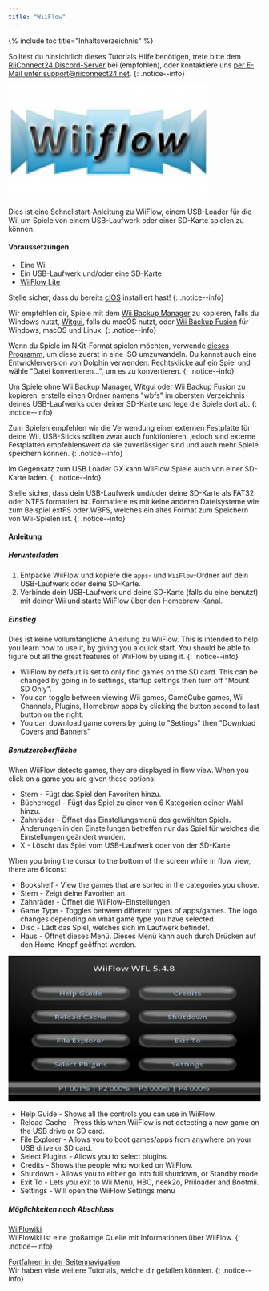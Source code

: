 ```yaml
---
title: "WiiFlow"
---
```


{% include toc title="Inhaltsverzeichnis" %}

Solltest du hinsichtlich dieses Tutorials Hilfe benötigen, trete bitte dem [RiiConnect24 Discord-Server](https://discord.gg/rc24) bei (empfohlen), oder kontaktiere uns [per E-Mail unter support@riiconnect24.net](mailto:support@riiconnect24.net).
{: .notice--info}

![WiiFlow](/images/wiiflowlogo.png)

Dies ist eine Schnellstart-Anleitung zu WiiFlow, einem USB-Loader für die Wii um Spiele von einem USB-Laufwerk oder einer SD-Karte spielen zu können.

#### Voraussetzungen

* Eine Wii
* Ein USB-Laufwerk und/oder eine SD-Karte
* [WiiFlow Lite](https://hbb1.oscwii.org/hbb/wiiflow/wiiflow.zip)

Stelle sicher, dass du bereits [cIOS](/cios) installiert hast!
{: .notice--info}

Wir empfehlen dir, Spiele mit dem [Wii Backup Manager](/wiibackupmanager) zu kopieren, falls du Windows nutzt, [Witgui](https://desairem.com/wordpress/category/witgui-download/), falls du macOS nutzt, oder [Wii Backup Fusion](https://github.com/larsenv/Wii-Backup-Fusion) für Windows, macOS und Linux.
{: .notice--info}

Wenn du Spiele im NKit-Format spielen möchten, verwende [dieses Programm](https://gbatemp.net/download/nkit.36157/), um diese zuerst in eine ISO umzuwandeln. Du kannst auch eine Entwicklerversion von Dolphin verwenden: Rechtsklicke auf ein Spiel und wähle "Datei konvertieren...", um es zu konvertieren.
{: .notice--info}

Um Spiele ohne Wii Backup Manager, Witgui oder Wii Backup Fusion zu kopieren, erstelle einen Ordner namens "wbfs" im obersten Verzeichnis deines USB-Laufwerks oder deiner SD-Karte und lege die Spiele dort ab.
{: .notice--info}

Zum Spielen empfehlen wir die Verwendung einer externen Festplatte für deine Wii. USB-Sticks sollten zwar auch funktionieren, jedoch sind externe Festplatten empfehlenswert da sie zuverlässiger sind und auch mehr Spiele speichern können.
{: .notice--info}

Im Gegensatz zum USB Loader GX kann WiiFlow Spiele auch von einer SD-Karte laden.
{: .notice--info}

Stelle sicher, dass dein USB-Laufwerk und/oder deine SD-Karte als FAT32 oder NTFS formatiert ist. Formatiere es mit keine anderen Dateisysteme wie zum Beispiel extFS oder WBFS, welches ein altes Format zum Speichern von Wii-Spielen ist.
{: .notice--info}

#### Anleitung

##### Herunterladen

1. Entpacke WiiFlow und kopiere die `apps`- und `WiiFlow`-Ordner auf dein USB-Laufwerk oder deine SD-Karte.
2. Verbinde dein USB-Laufwerk und deine SD-Karte (falls du eine benutzt) mit deiner Wii und starte WiiFlow über den Homebrew-Kanal.

##### Einstieg

Dies ist keine vollumfängliche Anleitung zu WiiFlow. This is intended to help you learn how to use it, by giving you a quick start. You should be able to figure out all the great features of WiiFlow by using it.
{: .notice--info}

* WiiFlow by default is set to only find games on the SD card. This can be changed by going in to settings, startup settings then turn off "Mount SD Only".
* You can toggle between viewing Wii games, GameCube games, Wii Channels, Plugins, Homebrew apps by clicking the button second to last button on the right.
* You can download game covers by going to "Settings" then "Download Covers and Banners"

##### Benutzeroberfläche

When WiiFlow detects games, they are displayed in flow view. When you click on a game you are given these options:

* Stern - Fügt das Spiel den Favoriten hinzu.
* Bücherregal - Fügt das Spiel zu einer von 6 Kategorien deiner Wahl hinzu.
* Zahnräder - Öffnet das Einstellungsmenü des gewählten Spiels. Änderungen in den Einstellungen betreffen nur das Spiel für welches die Einstellungen geändert wurden.
* X - Löscht das Spiel vom USB-Laufwerk oder von der SD-Karte

When you bring the cursor to the bottom of the screen while in flow view, there are 6 icons:

* Bookshelf - View the games that are sorted in the categories you chose.
* Stern - Zeigt deine Favoriten an.
* Zahnräder - Öffnet die WiiFlow-Einstellungen.
* Game Type - Toggles between different types of apps/games. The logo changes depending on what game type you have selected.
* Disc - Lädt das Spiel, welches sich im Laufwerk befindet.
* Haus - Öffnet dieses Menü. Dieses Menü kann auch durch Drücken auf den Home-Knopf geöffnet werden.

![WF_menu](images/WFmenu.png)

* Help Guide - Shows all the controls you can use in WiiFlow.
* Reload Cache - Press this when WiiFlow is not detecting a new game on the USB drive or SD card.
* File Explorer - Allows you to boot games/apps from anywhere on your USB drive or SD card.
* Select Plugins - Allows you to select plugins.
* Credits - Shows the people who worked on WiiFlow.
* Shutdown - Allows you to either go into full shutdown, or Standby mode.
* Exit To - Lets you exit to Wii Menu, HBC, neek2o, Priiloader and Bootmii.
* Settings - Will open the WiiFlow Settings menu

##### Möglichkeiten nach Abschluss

[WiiFlowiki](https://sites.google.com/site/WiiFlowiki4/)<br> WiiFlowiki ist eine großartige Quelle mit Informationen über WiiFlow.
{: .notice--info}

[Fortfahren in der Seitennavigation](site-navigation)<br> Wir haben viele weitere Tutorials, welche dir gefallen könnten.
{: .notice--info}
